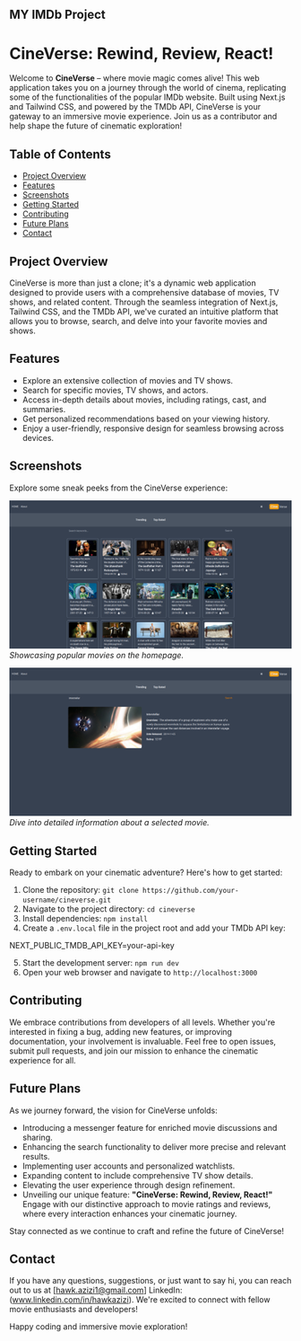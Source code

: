 ## MY IMDb Project 
# CineVerse: Rewind, Review, React!

Welcome to **CineVerse** – where movie magic comes alive! This web application takes you on a journey through the world of cinema, replicating some of the functionalities of the popular IMDb website. Built using Next.js and Tailwind CSS, and powered by the TMDb API, CineVerse is your gateway to an immersive movie experience. Join us as a contributor and help shape the future of cinematic exploration!

## Table of Contents

- [Project Overview](#project-overview)
- [Features](#features)
- [Screenshots](#screenshots)
- [Getting Started](#getting-started)
- [Contributing](#contributing)
- [Future Plans](#future-plans)
- [Contact](#contact)

## Project Overview

CineVerse is more than just a clone; it's a dynamic web application designed to provide users with a comprehensive database of movies, TV shows, and related content. Through the seamless integration of Next.js, Tailwind CSS, and the TMDb API, we've curated an intuitive platform that allows you to browse, search, and delve into your favorite movies and shows.

## Features

- Explore an extensive collection of movies and TV shows.
- Search for specific movies, TV shows, and actors.
- Access in-depth details about movies, including ratings, cast, and summaries.
- Get personalized recommendations based on your viewing history.
- Enjoy a user-friendly, responsive design for seamless browsing across devices.

## Screenshots

Explore some sneak peeks from the CineVerse experience:

![Homepage](screenshots/homepage.png)
_Showcasing popular movies on the homepage._

![Movie Details](screenshots/movie-details.png)
_Dive into detailed information about a selected movie._

## Getting Started

Ready to embark on your cinematic adventure? Here's how to get started:

1. Clone the repository: `git clone https://github.com/your-username/cineverse.git`
2. Navigate to the project directory: `cd cineverse`
3. Install dependencies: `npm install`
4. Create a `.env.local` file in the project root and add your TMDb API key:

NEXT_PUBLIC_TMDB_API_KEY=your-api-key


5. Start the development server: `npm run dev`
6. Open your web browser and navigate to `http://localhost:3000`

## Contributing

We embrace contributions from developers of all levels. Whether you're interested in fixing a bug, adding new features, or improving documentation, your involvement is invaluable. Feel free to open issues, submit pull requests, and join our mission to enhance the cinematic experience for all.

## Future Plans

As we journey forward, the vision for CineVerse unfolds:

- Introducing a messenger feature for enriched movie discussions and sharing.
- Enhancing the search functionality to deliver more precise and relevant results.
- Implementing user accounts and personalized watchlists.
- Expanding content to include comprehensive TV show details.
- Elevating the user experience through design refinement.
- Unveiling our unique feature: **"CineVerse: Rewind, Review, React!"** Engage with our distinctive approach to movie ratings and reviews, where every interaction enhances your cinematic journey.

Stay connected as we continue to craft and refine the future of CineVerse!

## Contact

If you have any questions, suggestions, or just want to say hi, you can reach out to us at [hawk.azizi1@gmail.com] LinkedIn: (www.linkedin.com/in/hawkazizi). We're excited to connect with fellow movie enthusiasts and developers!

Happy coding and immersive movie exploration!




